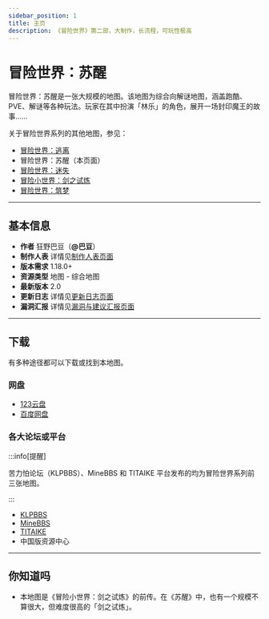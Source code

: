 ```yaml
---
sidebar_position: 1
title: 主页
description: 《冒险世界》第二部，大制作，长流程，可玩性极高
---
```


# 冒险世界：苏醒

冒险世界：苏醒是一张大规模的地图。该地图为综合向解谜地图，涵盖跑酷、PVE、解谜等各种玩法。玩家在其中扮演「林乐」的角色，展开一场封印魔王的故事......

关于冒险世界系列的其他地图，参见：

- [冒险世界：逃离](../adventure_world_1/homepage)
- 冒险世界：苏醒（本页面）
- [冒险世界：迷失](../adventure_world_3/homepage)
- [冒险小世界：剑之试炼](../../developing/adventure_world_4/homepage)
- [冒险世界：筑梦](../../developing/adventure_world_5/homepage)

---

## 基本信息

- **作者** 狂野巴豆（**@巴豆**）
- **制作人表** 详情见[制作人表页面](credits)
- **版本需求** 1.18.0+
- **资源类型** 地图 - 综合地图
- **最新版本** 2.0
- **更新日志** 详情见[更新日志页面](update_log)
- **漏洞汇报** 详情见[漏洞与建议汇报页面](bugs)

---

## 下载

有多种途径都可以下载或找到本地图。

### 网盘

- [123云盘](https://www.123684.com/s/t3TqVv-QM3kh)
- [百度网盘](https://pan.baidu.com/s/1AMBIgQsOuWHoqeMKxHPISg?pwd=mxsj)

### 各大论坛或平台

:::info[提醒]

苦力怕论坛（KLPBBS）、MineBBS 和 TITAIKE 平台发布的均为冒险世界系列前三张地图。

:::

- [KLPBBS](https://klpbbs.com/thread-151276-1-1.html)
- [MineBBS](https://www.minebbs.com/resources/1-18-_-_.9844/)
- [TITAIKE](https://www.titaike.cn/5955.html)
- 中国版资源中心

---

## 你知道吗

- 本地图是《冒险小世界：剑之试炼》的前传。在《苏醒》中，也有一个规模不算很大，但难度很高的「剑之试炼」。

